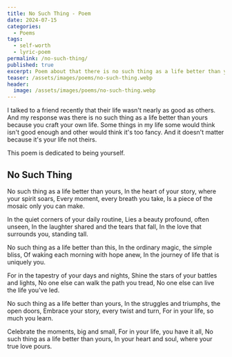 ```yaml
---
title: No Such Thing - Poem
date: 2024-07-15
categories:
  - Poems
tags:
  - self-worth
  - lyric-poem
permalink: /no-such-thing/
published: true
excerpt: Poem about that there is no such thing as a life better than yours
teaser: /assets/images/poems/no-such-thing.webp
header:
  image: /assets/images/poems/no-such-thing.webp
---
```

I talked to a friend recently that their life wasn't nearly as good as others. And my response was there is no such thing as a life better than yours because you craft your own life. Some things in my life some would think isn't good enough and other would think it's too fancy. And it doesn't matter because it's your life not theirs.

This poem is dedicated to being yourself.

## No Such Thing
No such thing as a life better than yours,
In the heart of your story, where your spirit soars,
Every moment, every breath you take,
Is a piece of the mosaic only you can make.

In the quiet corners of your daily routine,
Lies a beauty profound, often unseen,
In the laughter shared and the tears that fall,
In the love that surrounds you, standing tall.

No such thing as a life better than this,
In the ordinary magic, the simple bliss,
Of waking each morning with hope anew,
In the journey of life that is uniquely you.

For in the tapestry of your days and nights,
Shine the stars of your battles and lights,
No one else can walk the path you tread,
No one else can live the life you've led.

No such thing as a life better than yours,
In the struggles and triumphs, the open doors,
Embrace your story, every twist and turn,
For in your life, so much you learn.

Celebrate the moments, big and small,
For in your life, you have it all,
No such thing as a life better than yours,
In your heart and soul, where your true love pours.